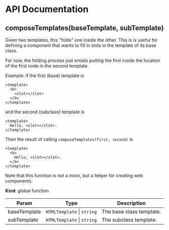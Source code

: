 # API Documentation
<a name="composeTemplates"></a>

## composeTemplates(baseTemplate, subTemplate)
Given two templates, this "folds" one inside the other. This is
is useful for defining a component that wants to fill in slots in the
template of its base class.

For now, the folding process just entails putting the first inside the
location of the first <slot> node in the second template.

Example: if the first (base) template is

    <template>
      <b>
        <slot></slot>
      </b>
    </template>

and the second (subclass) template is

    <template>
      Hello, <slot></slot>.
    </template>

Then the result of calling `composeTemplates(first, second)` is

    <template>
      <b>
        Hello, <slot></slot>.
      </b>
    </template>

Note that this function is not a mixin, but a helper for creating web
components.

  **Kind**: global function

| Param | Type | Description |
| --- | --- | --- |
| baseTemplate | <code>HTMLTemplate</code> &#124; <code>string</code> | The base class template. |
| subTemplate | <code>HTMLTemplate</code> &#124; <code>string</code> | The subclass template. |

